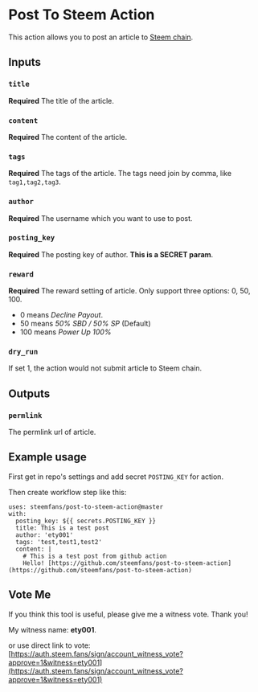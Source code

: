 # Post To Steem Action
This action allows you to post an article to [Steem chain](https://steemit.com).

## Inputs

### `title`
**Required** The title of the article.

### `content`
**Required** The content of the article.

### `tags`
**Required** The tags of the article. The tags need join by comma, like `tag1,tag2,tag3`.

### `author`
**Required** The username which you want to use to post.

### `posting_key`
**Required** The posting key of author. **This is a SECRET param**.

### `reward`
**Required** The reward setting of article.
Only support three options: 0, 50, 100.
* 0 means *Decline Payout*.
* 50 means *50% SBD / 50% SP* (Default)
* 100 means *Power Up 100%*

### `dry_run`
If set 1, the action would not submit article to Steem chain.

## Outputs

### `permlink`
The permlink url of article.

## Example usage

First get in repo's settings and add secret `POSTING_KEY` for action.

Then create workflow step like this:

```
uses: steemfans/post-to-steem-action@master
with:
  posting_key: ${{ secrets.POSTING_KEY }}
  title: This is a test post
  author: 'ety001'
  tags: 'test,test1,test2'
  content: |
    # This is a test post from github action
    Hello! [https://github.com/steemfans/post-to-steem-action](https://github.com/steemfans/post-to-steem-action)
```

## Vote Me

If you think this tool is useful, please give me a witness vote.
Thank you!

My witness name: **ety001**.

or use direct link to vote:
[https://auth.steem.fans/sign/account_witness_vote?approve=1&witness=ety001](https://auth.steem.fans/sign/account_witness_vote?approve=1&witness=ety001)
